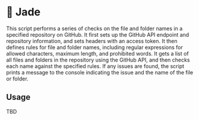 # 🐶 Jade
This script performs a series of checks on the file and folder names in a specified repository on GitHub. It first sets up the GitHub API endpoint and repository information, and sets headers with an access token. It then defines rules for file and folder names, including regular expressions for allowed characters, maximum length, and prohibited words. It gets a list of all files and folders in the repository using the GitHub API, and then checks each name against the specified rules. If any issues are found, the script prints a message to the console indicating the issue and the name of the file or folder.

## Usage
TBD
